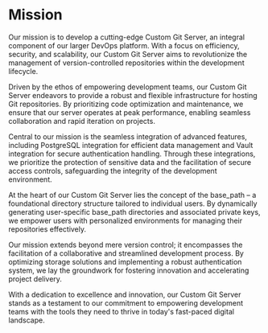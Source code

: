 # Mission

Our mission is to develop a cutting-edge Custom Git Server, an integral component of our larger DevOps platform. With a focus on efficiency, security, and scalability, our Custom Git Server aims to revolutionize the management of version-controlled repositories within the development lifecycle.

Driven by the ethos of empowering development teams, our Custom Git Server endeavors to provide a robust and flexible infrastructure for hosting Git repositories. By prioritizing code optimization and maintenance, we ensure that our server operates at peak performance, enabling seamless collaboration and rapid iteration on projects.

Central to our mission is the seamless integration of advanced features, including PostgreSQL integration for efficient data management and Vault integration for secure authentication handling. Through these integrations, we prioritize the protection of sensitive data and the facilitation of secure access controls, safeguarding the integrity of the development environment.

At the heart of our Custom Git Server lies the concept of the base_path – a foundational directory structure tailored to individual users. By dynamically generating user-specific base_path directories and associated private keys, we empower users with personalized environments for managing their repositories effectively.

Our mission extends beyond mere version control; it encompasses the facilitation of a collaborative and streamlined development process. By optimizing storage solutions and implementing a robust authentication system, we lay the groundwork for fostering innovation and accelerating project delivery.

With a dedication to excellence and innovation, our Custom Git Server stands as a testament to our commitment to empowering development teams with the tools they need to thrive in today's fast-paced digital landscape.